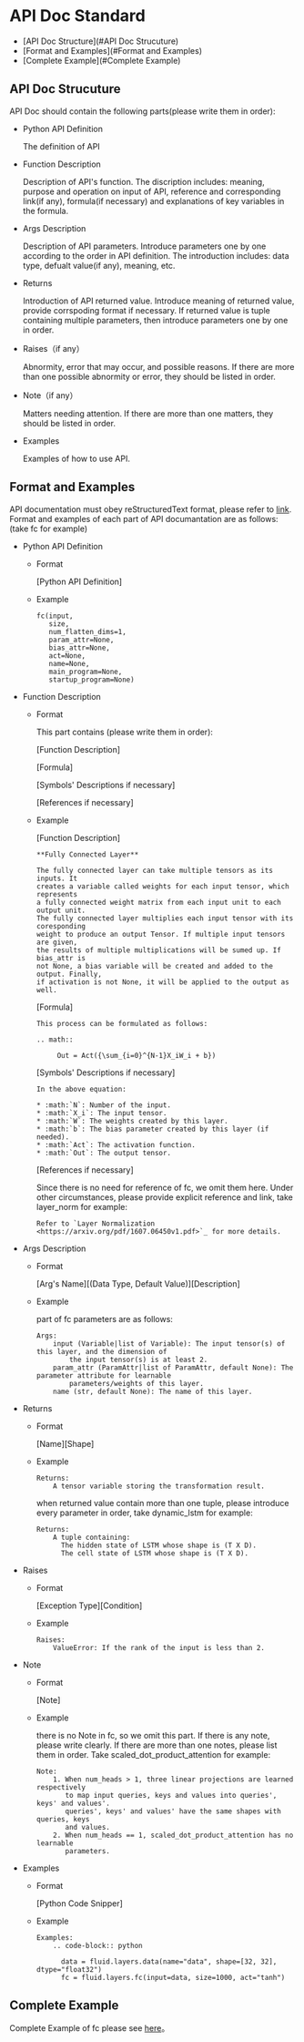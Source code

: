 # API Doc Standard

- [API Doc Structure](#API Doc Strucuture)
- [Format and Examples](#Format and Examples)
- [Complete Example](#Complete Example)


## API Doc Strucuture

API Doc should contain the following parts(please write them in order):

- Python API Definition

  The definition of API

- Function Description

  Description of API's function. 
  The discription includes: meaning, purpose and operation on input of API, reference and corresponding link(if any), formula(if necessary) and explanations of key variables in the formula.

- Args Description

  Description of API parameters.
  Introduce parameters one by one according to the order in API definition.
  The introduction includes: data type, defualt value(if any), meaning, etc.

- Returns

  Introduction of API returned value.
  Introduce meaning of returned value, provide corrspoding format if necessary.
  If returned value is tuple containing multiple parameters, then introduce parameters one by one in order.

- Raises（if any）

  Abnormity, error that may occur, and possible reasons. If there are more than one possible abnormity or error, they should be listed in order. 

- Note（if any）

  Matters needing attention. If there are more than one matters, they should be listed in order. 

- Examples

  Examples of how to use API.


## Format and Examples

API documentation must obey reStructuredText format, please refer to [link](http://sphinx-doc-zh.readthedocs.io/en/latest/rest.html).
Format and examples of each part of API documantation are as follows: (take fc for example)

- Python API Definition

  - Format

      [Python API Definition]

  - Example

      ```
      fc(input,
         size,
         num_flatten_dims=1,
         param_attr=None,
         bias_attr=None,
         act=None,
         name=None,
         main_program=None,
         startup_program=None)
      ```

- Function Description

  - Format

      This part contains (please write them in order):

      [Function Description]

      [Formula]

      [Symbols' Descriptions if necessary]

      [References if necessary]

  - Example

      [Function Description]

       ```
       **Fully Connected Layer**

       The fully connected layer can take multiple tensors as its inputs. It
       creates a variable called weights for each input tensor, which represents
       a fully connected weight matrix from each input unit to each output unit.
       The fully connected layer multiplies each input tensor with its coresponding
       weight to produce an output Tensor. If multiple input tensors are given,
       the results of multiple multiplications will be sumed up. If bias_attr is
       not None, a bias variable will be created and added to the output. Finally,
       if activation is not None, it will be applied to the output as well.
       ```

      [Formula]

      ```
      This process can be formulated as follows:

      .. math::

           Out = Act({\sum_{i=0}^{N-1}X_iW_i + b})
      ```

      [Symbols' Descriptions if necessary]

      ```
      In the above equation:

      * :math:`N`: Number of the input.
      * :math:`X_i`: The input tensor.
      * :math:`W`: The weights created by this layer.
      * :math:`b`: The bias parameter created by this layer (if needed).
      * :math:`Act`: The activation function.
      * :math:`Out`: The output tensor.
      ```

      [References if necessary]

      Since there is no need for reference of fc, we omit them here. Under other circumstances, please provide explicit reference and link, take layer_norm for example: 

      ```
      Refer to `Layer Normalization <https://arxiv.org/pdf/1607.06450v1.pdf>`_ for more details.
      ```


- Args Description

  - Format

      \[Arg's Name\][(Data Type, Default Value)][Description]

  - Example

      part of fc parameters are as follows:

      ```
      Args:
          input (Variable|list of Variable): The input tensor(s) of this layer, and the dimension of
              the input tensor(s) is at least 2.
          param_attr (ParamAttr|list of ParamAttr, default None): The parameter attribute for learnable
              parameters/weights of this layer.
          name (str, default None): The name of this layer.
      ```

- Returns

  - Format

      [Name][Shape]

  - Example

      ```
      Returns:
          A tensor variable storing the transformation result.
      ```

      when returned value contain more than one tuple, please introduce every parameter in order, take dynamic_lstm for example:

      ```
      Returns:
          A tuple containing:
            The hidden state of LSTM whose shape is (T X D).
            The cell state of LSTM whose shape is (T X D).
      ```

- Raises

  - Format

      [Exception Type][Condition]

  - Example

      ```
      Raises:
          ValueError: If the rank of the input is less than 2.
      ```

- Note

  - Format

     [Note]

  - Example

      there is no Note in fc, so we omit this part. If there is any note, please write clearly. If there are more than one notes, please list them in order. Take scaled\_dot\_product\_attention for example:

      ```
      Note:
          1. When num_heads > 1, three linear projections are learned respectively
             to map input queries, keys and values into queries', keys' and values'.
             queries', keys' and values' have the same shapes with queries, keys
             and values.
          2. When num_heads == 1, scaled_dot_product_attention has no learnable
             parameters.
      ```

- Examples

  - Format

      \[Python Code Snipper]

  - Example

      ```
      Examples:
          .. code-block:: python

            data = fluid.layers.data(name="data", shape=[32, 32], dtype="float32")
            fc = fluid.layers.fc(input=data, size=1000, act="tanh")
      ```

## Complete Example

Complete Example of fc please see [here](src/fc.py)。
